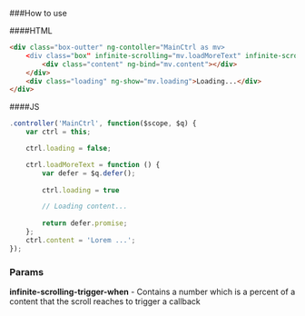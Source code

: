 ###How to use


####HTML

```html
<div class="box-outter" ng-contoller="MainCtrl as mv>
	<div class="box" infinite-scrolling="mv.loadMoreText" infinite-scrolling-trigger-when="20">
		<div class="content" ng-bind="mv.content"></div>
	</div>
	<div class="loading" ng-show="mv.loading">Loading...</div>
</div>
```

####JS
```js
.controller('MainCtrl', function($scope, $q) {
	var ctrl = this;

	ctrl.loading = false;

	ctrl.loadMoreText = function () {
		var defer = $q.defer();
		
		ctrl.loading = true

		// Loading content...
		
		return defer.promise;
	};
	ctrl.content = 'Lorem ...';
});
```

### Params
**infinite-scrolling-trigger-when** - Contains a number which is a percent of a content that the scroll reaches to trigger a callback